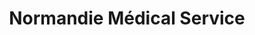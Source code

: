 ---
title: "Normandie Médical Service"
url: /forges-les-eaux/normandie-medical-service/
shop: approvisionnement médical
---